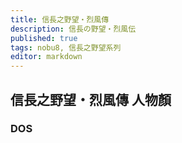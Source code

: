 ```yaml
---
title: 信長之野望・烈風傳
description: 信長の野望・烈風伝
published: true
tags: nobu8, 信長之野望系列
editor: markdown
---
```


## 信長之野望・烈風傳 人物顏

### DOS
